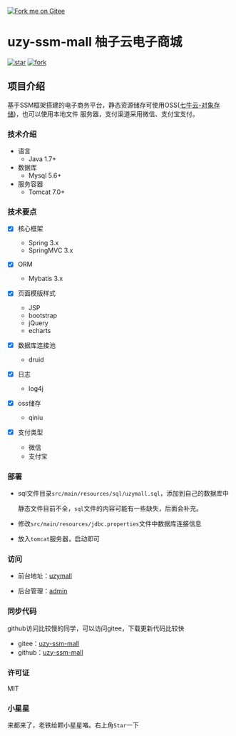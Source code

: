 [![Fork me on Gitee](https://gitee.com/ghostxbh/uzy-ssm-mall/widgets/widget_1.svg)](https://gitee.com/ghostxbh/uzy-ssm-mall)
# uzy-ssm-mall 柚子云电子商城
[![star](https://gitee.com/ghostxbh/uzy-ssm-mall/badge/star.svg?theme=gray)](https://gitee.com/ghostxbh/uzy-ssm-mall/stargazers)
[![fork](https://gitee.com/ghostxbh/uzy-ssm-mall/badge/fork.svg?theme=gray)](https://gitee.com/ghostxbh/uzy-ssm-mall/members)
## 项目介绍
基于SSM框架搭建的电子商务平台，静态资源储存可使用OSS([七牛云-对象存储](https://www.qiniu.com/products/kodo))，也可以使用本地文件
服务器，支付渠道采用微信、支付宝支付。

### 技术介绍
- 语言
    - Java 1.7+
- 数据库
    - Mysql 5.6+
- 服务容器
    - Tomcat 7.0+
    
### 技术要点
- [x] 核心框架
    - Spring 3.x
    - SpringMVC 3.x
    
- [x] ORM
    - Mybatis 3.x
    
- [x] 页面模版样式
    - JSP
    - bootstrap
    - jQuery
    - echarts
       
- [x] 数据库连接池
    - druid
    
- [x] 日志
    - log4j
    
- [x] oss储存
    - qiniu
    
- [x] 支付类型
    - 微信
    - 支付宝 

### 部署
- sql文件目录`src/main/resources/sql/uzymall.sql`，添加到自己的数据库中

  静态文件目前不全，`sql`文件的内容可能有一些缺失，后面会补充。
  
- 修改`src/main/resources/jdbc.properties`文件中数据库连接信息

- 放入`tomcat`服务器，启动即可

### 访问
- 前台地址：[uzymall](http://127.0.0.1:8080/mall)

- 后台管理：[admin](http://127.0.0.1:8080/mall/admin)

### 同步代码

github访问比较慢的同学，可以访问gitee，下载更新代码比较快

- gitee：[uzy-ssm-mall](https://gitee.com/ghostxbh/uzy-ssm-mall)
- github：[uzy-ssm-mall](https://github.com/ghostxbh/uzy-ssm-mall)

### 许可证

MIT

### 小星星

来都来了，老铁给颗小星星咯。右上角`Star`一下